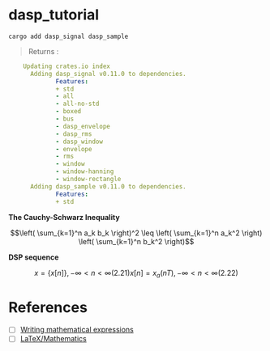 # dasp_tutorial


```
cargo add dasp_signal dasp_sample
```
> Returns :
```yaml
    Updating crates.io index
      Adding dasp_signal v0.11.0 to dependencies.
             Features:
             + std
             - all
             - all-no-std
             - boxed
             - bus
             - dasp_envelope
             - dasp_rms
             - dasp_window
             - envelope
             - rms
             - window
             - window-hanning
             - window-rectangle
      Adding dasp_sample v0.11.0 to dependencies.
             Features:
             + std
```

**The Cauchy-Schwarz Inequality**

```math
\left( \sum_{k=1}^n a_k b_k \right)^2 \leq \left( \sum_{k=1}^n a_k^2 \right) \left( \sum_{k=1}^n b_k^2 \right)
```

**DSP sequence**

```math
x = \{ x[n] \}, -\infty < n < \infty (2.21)

x[n] = x_a ( nT ), -\infty < n < \infty (2.22)
```

# References

- [ ] [Writing mathematical expressions](https://docs.github.com/en/get-started/writing-on-github/working-with-advanced-formatting/writing-mathematical-expressions)
- [ ] [LaTeX/Mathematics](https://en.wikibooks.org/wiki/LaTeX/Mathematics)

```
